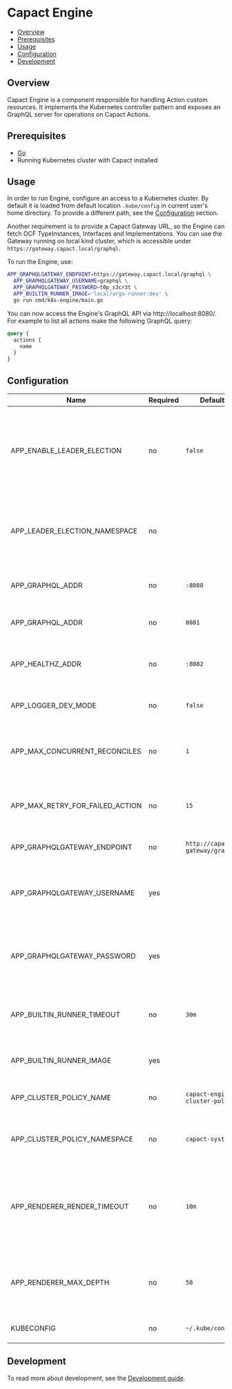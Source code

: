 # Capact Engine

- [Overview](#overview)
- [Prerequisites](#prerequisites)
- [Usage](#usage)
- [Configuration](#configuration)
- [Development](#development)

## Overview

Capact Engine is a component responsible for handling Action custom resources. It implements the Kubernetes controller pattern and exposes an GraphQL server for operations on Capact Actions.

## Prerequisites

- [Go](https://golang.org)
- Running Kubernetes cluster with Capact installed

## Usage

In order to run Engine, configure an access to a Kubernetes cluster. By default it is loaded from default location `.kube/config` in current user's home directory. To provide a different path, see the [Configuration](#configuration) section.

Another requirement is to provide a Capact Gateway URL, so the Engine can fetch OCF TypeInstances, Interfaces and Implementations. You can use the Gateway running on local kind cluster, which is accessible under `https://gateway.capact.local/graphql`.

To run the Engine, use:
```bash
APP_GRAPHQLGATEWAY_ENDPOINT=https://gateway.capact.local/graphql \
  APP_GRAPHQLGATEWAY_USERNAME=graphql \
  APP_GRAPHQLGATEWAY_PASSWORD=t0p_s3cr3t \
  APP_BUILTIN_RUNNER_IMAGE='local/argo-runner:dev' \
  go run cmd/k8s-engine/main.go
```

You can now access the Engine's GraphQL API via http://localhost:8080/. For example to list all actions make the following GraphQL query:
```graphql
query {
  actions {
    name
  }
}
```

## Configuration

| Name                            | Required | Default                          | Description                                                                                                  |
|---------------------------------|----------|----------------------------------|--------------------------------------------------------------------------------------------------------------|
| APP_ENABLE_LEADER_ELECTION      | no       | `false`                          | Enable leader election for Kubernetes controller. This ensures only 1 controller is active at any time point |
| APP_LEADER_ELECTION_NAMESPACE   | no       |                                  | Set the Kubernetes namespace, in which the leader election ConfigMap is created                              |
| APP_GRAPHQL_ADDR                | no       | `:8080`                          | TCP address the metrics endpoint binds to                                                                    |
| APP_GRAPHQL_ADDR                | no       | `8081`                           | TCP address the metrics endpoint binds to                                                                    |
| APP_HEALTHZ_ADDR                | no       | `:8082`                          | TCP address the health probes endpoint binds to                                                              |
| APP_LOGGER_DEV_MODE             | no       | `false`                          | Enable development mode logging                                                                              |
| APP_MAX_CONCURRENT_RECONCILES   | no       | `1`                              | Maximum number of concurrent reconcile loops in the controller                                               |
| APP_MAX_RETRY_FOR_FAILED_ACTION | no       | `15`                             | Maximum number of retries for failed Action reconcile process                                                |
| APP_GRAPHQLGATEWAY_ENDPOINT     | no       | `http://capact-gateway/graphql`  | Endpoint of the Capact Gateway                                                                              |
| APP_GRAPHQLGATEWAY_USERNAME     | yes      |                                  | Basic auth username used to authenticate at the Capact Gateway                                              |
| APP_GRAPHQLGATEWAY_PASSWORD     | yes      |                                  | Basic auth password used to authenticate at the Capact Gateway                                              |
| APP_BUILTIN_RUNNER_TIMEOUT      | no       | `30m`                            | Set the timeout for the workflow execution of the builtin runners                                            |
| APP_BUILTIN_RUNNER_IMAGE        | yes      |                                  | Set the image of the builtin runner                                                                          |
| APP_CLUSTER_POLICY_NAME         | no       | `capact-engine-cluster-policy`   | Name of the ConfigMap with cluster policy                                                                    |
| APP_CLUSTER_POLICY_NAMESPACE    | no       | `capact-system`                  | Namespace of the ConfigMap with cluster policy                                                               |
| APP_RENDERER_RENDER_TIMEOUT     | no       | `10m`                            | Maximum time for rendering process. Valid time units are "ns", "us" (or "µs"), "ms", "s", "m", "h".          |
| APP_RENDERER_MAX_DEPTH          | no       | `50`                             | Maximum number of allowed nested workflows to be processed.                                                  |
| KUBECONFIG                      | no       | `~/.kube/config`                 | Path to kubeconfig file                                                                                      |

## Development

To read more about development, see the [Development guide](https://capact.io/community/development/development-guide).
